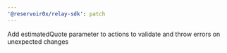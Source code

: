 ```yaml
---
'@reservoir0x/relay-sdk': patch
---
```


Add estimatedQuote parameter to actions to validate and throw errors on unexpected changes
